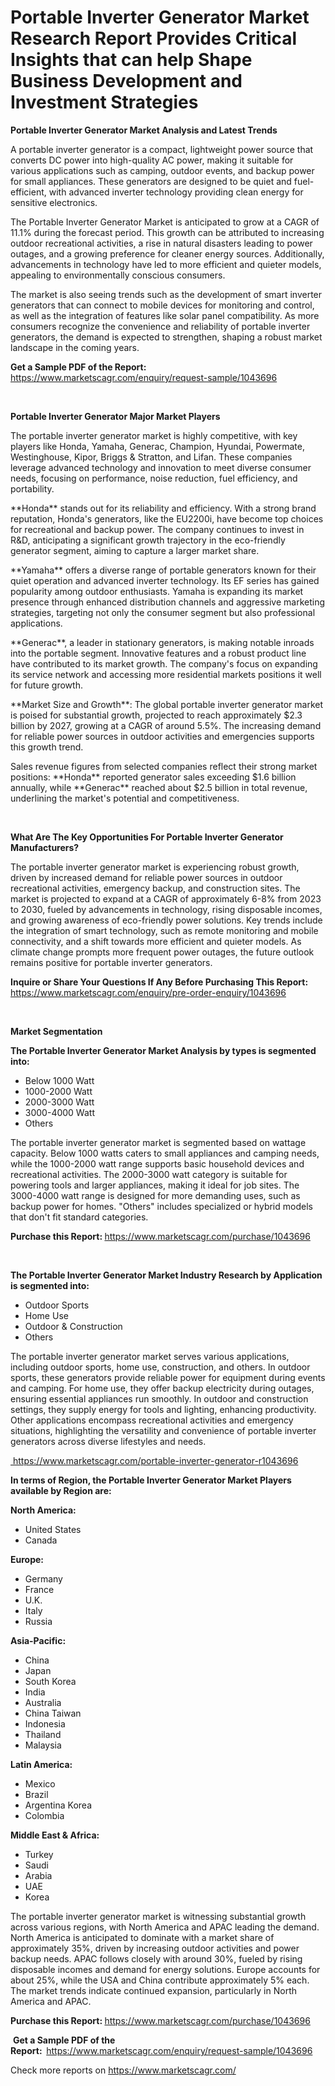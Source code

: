 <p><h1>Portable Inverter Generator Market Research Report Provides Critical Insights that can help Shape Business Development and Investment Strategies</h1></p><p><strong>Portable Inverter Generator Market Analysis and Latest Trends</strong></p>
<p><p>A portable inverter generator is a compact, lightweight power source that converts DC power into high-quality AC power, making it suitable for various applications such as camping, outdoor events, and backup power for small appliances. These generators are designed to be quiet and fuel-efficient, with advanced inverter technology providing clean energy for sensitive electronics.</p><p>The Portable Inverter Generator Market is anticipated to grow at a CAGR of 11.1% during the forecast period. This growth can be attributed to increasing outdoor recreational activities, a rise in natural disasters leading to power outages, and a growing preference for cleaner energy sources. Additionally, advancements in technology have led to more efficient and quieter models, appealing to environmentally conscious consumers. </p><p>The market is also seeing trends such as the development of smart inverter generators that can connect to mobile devices for monitoring and control, as well as the integration of features like solar panel compatibility. As more consumers recognize the convenience and reliability of portable inverter generators, the demand is expected to strengthen, shaping a robust market landscape in the coming years.</p></p>
<p><strong>Get a Sample PDF of the Report:&nbsp;</strong> <a href="https://www.marketscagr.com/enquiry/request-sample/1043696?utm_campaign=2465&utm_medium=2&utm_source=Github&utm_content=ia&utm_term=08042025&utm_id=portable-inverter-generator">https://www.marketscagr.com/enquiry/request-sample/1043696</a></p>
<p>&nbsp;</p>
<p><strong>Portable Inverter Generator Major Market Players</strong></p>
<p><p>The portable inverter generator market is highly competitive, with key players like Honda, Yamaha, Generac, Champion, Hyundai, Powermate, Westinghouse, Kipor, Briggs & Stratton, and Lifan. These companies leverage advanced technology and innovation to meet diverse consumer needs, focusing on performance, noise reduction, fuel efficiency, and portability.</p><p>**Honda** stands out for its reliability and efficiency. With a strong brand reputation, Honda's generators, like the EU2200i, have become top choices for recreational and backup power. The company continues to invest in R&D, anticipating a significant growth trajectory in the eco-friendly generator segment, aiming to capture a larger market share.</p><p>**Yamaha** offers a diverse range of portable generators known for their quiet operation and advanced inverter technology. Its EF series has gained popularity among outdoor enthusiasts. Yamaha is expanding its market presence through enhanced distribution channels and aggressive marketing strategies, targeting not only the consumer segment but also professional applications.</p><p>**Generac**, a leader in stationary generators, is making notable inroads into the portable segment. Innovative features and a robust product line have contributed to its market growth. The company's focus on expanding its service network and accessing more residential markets positions it well for future growth.</p><p>**Market Size and Growth**: The global portable inverter generator market is poised for substantial growth, projected to reach approximately $2.3 billion by 2027, growing at a CAGR of around 5.5%. The increasing demand for reliable power sources in outdoor activities and emergencies supports this growth trend.</p><p>Sales revenue figures from selected companies reflect their strong market positions: **Honda** reported generator sales exceeding $1.6 billion annually, while **Generac** reached about $2.5 billion in total revenue, underlining the market's potential and competitiveness.</p></p>
<p>&nbsp;</p>
<p><strong>What Are The Key Opportunities For Portable Inverter Generator Manufacturers?</strong></p>
<p><p>The portable inverter generator market is experiencing robust growth, driven by increased demand for reliable power sources in outdoor recreational activities, emergency backup, and construction sites. The market is projected to expand at a CAGR of approximately 6-8% from 2023 to 2030, fueled by advancements in technology, rising disposable incomes, and growing awareness of eco-friendly power solutions. Key trends include the integration of smart technology, such as remote monitoring and mobile connectivity, and a shift towards more efficient and quieter models. As climate change prompts more frequent power outages, the future outlook remains positive for portable inverter generators.</p></p>
<p><strong>Inquire or Share Your Questions If Any Before Purchasing This Report:</strong> <a href="https://www.marketscagr.com/enquiry/pre-order-enquiry/1043696?utm_campaign=2465&utm_medium=2&utm_source=Github&utm_content=ia&utm_term=08042025&utm_id=portable-inverter-generator">https://www.marketscagr.com/enquiry/pre-order-enquiry/1043696</a></p>
<p>&nbsp;</p>
<p><strong>Market Segmentation</strong></p>
<p><strong>The Portable Inverter Generator Market Analysis by types is segmented into:</strong></p>
<p><ul><li>Below 1000 Watt</li><li>1000-2000 Watt</li><li>2000-3000 Watt</li><li>3000-4000 Watt</li><li>Others</li></ul></p>
<p><p>The portable inverter generator market is segmented based on wattage capacity. Below 1000 watts caters to small appliances and camping needs, while the 1000-2000 watt range supports basic household devices and recreational activities. The 2000-3000 watt category is suitable for powering tools and larger appliances, making it ideal for job sites. The 3000-4000 watt range is designed for more demanding uses, such as backup power for homes. "Others" includes specialized or hybrid models that don't fit standard categories.</p></p>
<p><strong>Purchase this Report:&nbsp;</strong><a href="https://www.marketscagr.com/purchase/1043696?utm_campaign=2465&utm_medium=2&utm_source=Github&utm_content=ia&utm_term=08042025&utm_id=portable-inverter-generator">https://www.marketscagr.com/purchase/1043696</a></p>
<p>&nbsp;</p>
<p><strong>The Portable Inverter Generator Market Industry Research by Application is segmented into:</strong></p>
<p><ul><li>Outdoor Sports</li><li>Home Use</li><li>Outdoor & Construction</li><li>Others</li></ul></p>
<p><p>The portable inverter generator market serves various applications, including outdoor sports, home use, construction, and others. In outdoor sports, these generators provide reliable power for equipment during events and camping. For home use, they offer backup electricity during outages, ensuring essential appliances run smoothly. In outdoor and construction settings, they supply energy for tools and lighting, enhancing productivity. Other applications encompass recreational activities and emergency situations, highlighting the versatility and convenience of portable inverter generators across diverse lifestyles and needs.</p></p>
<p><a href="https://www.marketscagr.com/portable-inverter-generator-r1043696?utm_campaign=2465&utm_medium=2&utm_source=Github&utm_content=ia&utm_term=08042025&utm_id=portable-inverter-generator">&nbsp;https://www.marketscagr.com/portable-inverter-generator-r1043696</a></p>
<p><strong>In terms of Region, the Portable Inverter Generator Market Players available by Region are:</strong></p>
<p>
    <p> <strong> North America: </strong>
        <ul>
            <li>United States</li>
            <li>Canada</li>
        </ul>
        </p> 
    <p> <strong> Europe: </strong>
        <ul>
            <li>Germany</li>
            <li>France</li>
            <li>U.K.</li>
            <li>Italy</li>
            <li>Russia</li>
        </ul>
        </p> 
    <p> <strong> Asia-Pacific: </strong>
        <ul>
            <li>China</li>
            <li>Japan</li>
            <li>South Korea</li>
            <li>India</li>
            <li>Australia</li>
            <li>China Taiwan</li>
            <li>Indonesia</li>
            <li>Thailand</li>
            <li>Malaysia</li>
        </ul>
        </p> 
    <p> <strong> Latin America: </strong>
        <ul>
            <li>Mexico</li>
            <li>Brazil</li>
            <li>Argentina Korea</li>
            <li>Colombia</li>
        </ul>
        </p> 
    <p> <strong> Middle East & Africa: </strong>
        <ul>
            <li>Turkey</li>
            <li>Saudi</li>
            <li>Arabia</li>
            <li>UAE</li>
            <li>Korea</li>
        </ul>
    </p>
    </p>
<p><p>The portable inverter generator market is witnessing substantial growth across various regions, with North America and APAC leading the demand. North America is anticipated to dominate with a market share of approximately 35%, driven by increasing outdoor activities and power backup needs. APAC follows closely with around 30%, fueled by rising disposable incomes and demand for energy solutions. Europe accounts for about 25%, while the USA and China contribute approximately 5% each. The market trends indicate continued expansion, particularly in North America and APAC.</p></p>
<p><strong>Purchase this Report: </strong><a href="https://www.marketscagr.com/purchase/1043696?utm_campaign=2465&utm_medium=2&utm_source=Github&utm_content=ia&utm_term=08042025&utm_id=portable-inverter-generator">https://www.marketscagr.com/purchase/1043696</a></p>
<p>&nbsp;<strong>Get a Sample PDF of the Report:&nbsp;&nbsp;</strong><a href="https://www.marketscagr.com/enquiry/request-sample/1043696?utm_campaign=2465&utm_medium=2&utm_source=Github&utm_content=ia&utm_term=08042025&utm_id=portable-inverter-generator">https://www.marketscagr.com/enquiry/request-sample/1043696</a></p>
<p><strong></strong></p>
<p>Check more reports on <a href="https://www.marketscagr.com/?utm_campaign=2465&utm_medium=2&utm_source=Github&utm_content=ia&utm_term=08042025&utm_id=portable-inverter-generator">https://www.marketscagr.com/</a></p>